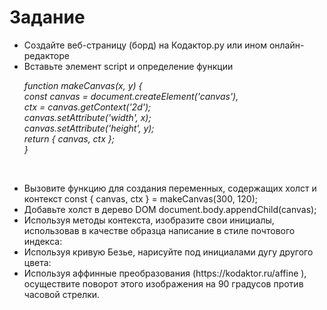 <h1>Задание</h1>
<p>
  <ul>
    <li>Создайте	веб-страницу	(борд)	на	Кодактор.ру	или	ином	онлайн-редакторе</li>
<li>Вставьте	элемент	script и	определение	функции</li>
<p>
<i>
function makeCanvas(x, y) {  <br>
 const canvas = document.createElement('canvas'),<br>
 ctx = canvas.getContext('2d');   <br>
 canvas.setAttribute('width', x);  <br>
 canvas.setAttribute('height', y);  <br>
 return { canvas, ctx };  <br>
}  <p><br> 

</i>
<li>Вызовите	функцию для	создания	переменных,	содержащих	холст	и	контекст
const { canvas, ctx } = makeCanvas(300, 120);</li>
<li>Добавьте	холст	в	дерево	DOM
document.body.appendChild(canvas);</li>
<li>Используя	методы	контекста,	изобразите	свои	инициалы,	использовав	в	качестве	
образца написание	в	стиле	почтового	индекса:</li>
<li>Используя	кривую	Безье,	нарисуйте	под	инициалами	 дугу	другого	цвета:</li>
<li>Используя	аффинные	преобразования (https://kodaktor.ru/affine ),	осуществите	поворот	
этого	изображения	на	90	градусов	против	часовой	стрелки.</li>
    
  
  </p>
